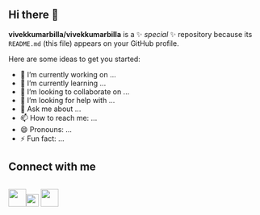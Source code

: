 ## Hi there 👋


**vivekkumarbilla/vivekkumarbilla** is a ✨ _special_ ✨ repository because its `README.md` (this file) appears on your GitHub profile.

Here are some ideas to get you started:

- 🔭 I’m currently working on ...
- 🌱 I’m currently learning ...
- 👯 I’m looking to collaborate on ...
- 🤔 I’m looking for help with ...
- 💬 Ask me about ...
- 📫 How to reach me: ...
- 😄 Pronouns: ...
- ⚡ Fun fact: ...

## Connect with me

<div style="display: flex;">


<a href="https://www.linkedin.com/in/vivekananda-billa-1a3601171/"><img src="https://1000logos.net/wp-content/uploads/2017/03/Linkedin-Logo.png" height="35"/></a>
  
<a href="https://instagram.com/vincent_05" style="background-color"><img src="https://upload.wikimedia.org/wikipedia/commons/thumb/a/a5/Instagram_icon.png/640px-Instagram_icon.png" height="25"/></a>
<a href="https://twitter.com/05_billlaaaA" style="background-color"><img src="https://assets.stickpng.com/images/580b57fcd9996e24bc43c53e.png" height="35"/></a>
  
</div>
